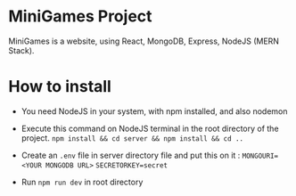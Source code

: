 # MiniGames Project

MiniGames is a website, using React, MongoDB, Express, NodeJS (MERN Stack).

# How to install

* You need NodeJS in your system, with npm installed, and also nodemon

* Execute this command on NodeJS terminal in the root directory of the project.
``npm install && cd server && npm install && cd ..``

* Create an `.env` file in server directory file and put this on it :
	`MONGOURI=<YOUR MONGODB URL>` 
	`SECRETORKEY=secret`

* Run `npm run dev` in root directory

